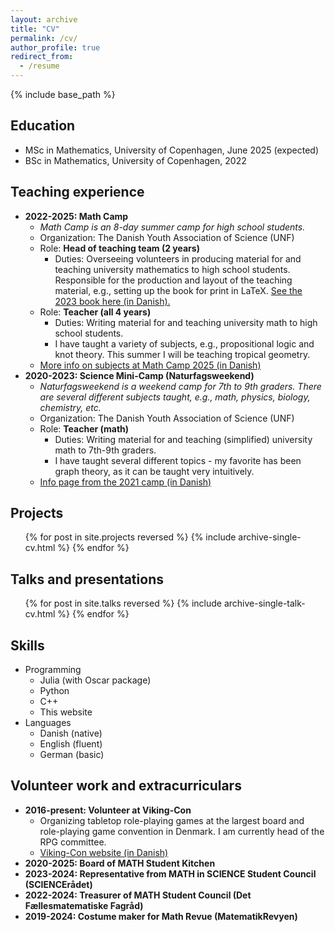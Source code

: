 ```yaml
---
layout: archive
title: "CV"
permalink: /cv/
author_profile: true
redirect_from:
  - /resume
---
```


{% include base_path %}

## Education

* MSc in Mathematics, University of Copenhagen, June 2025 (expected)
* BSc in Mathematics, University of Copenhagen, 2022

## Teaching experience

* **2022-2025: Math Camp**
  * *Math Camp is an 8-day summer camp for high school students.*
  * Organization: The Danish Youth Association of Science (UNF)
  * Role: **Head of teaching team (2 years)**
    * Duties: Overseeing volunteers in producing material for and teaching university mathematics to high school students. Responsible for the production and layout of the teaching material, e.g., setting up the book for print in LaTeX. [See the 2023 book here (in Danish).](/files/MatCamp2023.pdf)
  * Role: **Teacher (all 4 years)**
    * Duties: Writing material for and teaching university math to high school students.
    * I have taught a variety of subjects, e.g., propositional logic and knot theory. This summer I will be teaching tropical geometry.
  * [More info on subjects at Math Camp 2025 (in Danish)](https://matematik.unf.dk/fagligt/)
* **2020-2023: Science Mini-Camp (Naturfagsweekend)**
  * *Naturfagsweekend is a weekend camp for 7th to 9th graders. There are several different subjects taught, e.g., math, physics, biology, chemistry, etc.*
  * Organization: The Danish Youth Association of Science (UNF)
  * Role: **Teacher (math)**
    * Duties: Writing material for and teaching (simplified) university math to 7th-9th graders.
    * I have taught several different topics - my favorite has been graph theory, as it can be taught very intuitively.
  * [Info page from the 2021 camp (in Danish)](https://unf.dk/aktiviteter/2021-05-29/unf-naturfagsweekend-2021/)

## Projects

  <ul>{% for post in site.projects reversed %}
    {% include archive-single-cv.html %}
  {% endfor %}</ul>

## Talks and presentations

  <ul>{% for post in site.talks reversed %}
    {% include archive-single-talk-cv.html  %}
  {% endfor %}</ul>

## Skills

* Programming
  * Julia (with Oscar package)
  * Python
  * C++
  * This website
* Languages
  * Danish (native)
  * English (fluent)
  * German (basic)

## Volunteer work and extracurriculars

* **2016-present: Volunteer at Viking-Con**
  * Organizing tabletop role-playing games at the largest board and role-playing game convention in Denmark. I am currently head of the RPG committee.
  * [Viking-Con website (in Danish)](https://www.viking-con.dk/)
* **2020-2025: Board of MATH Student Kitchen**
* **2023-2024: Representative from MATH in SCIENCE Student Council (SCIENCErådet)**
* **2022-2024: Treasurer of MATH Student Council (Det Fællesmatematiske Fagråd)**
* **2019-2024: Costume maker for Math Revue (MatematikRevyen)**
